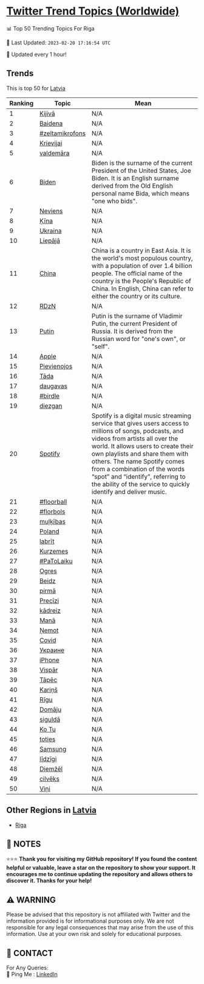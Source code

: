 [Twitter Trend Topics (Worldwide)](https://github.com/ErcinDedeoglu/Twitter-Trend-Topics)
==========


📊 Top 50 Trending Topics For Riga

📆 Last Updated: `2023-02-20 17:16:54 UTC`

🔧 Updated every 1 hour!


## Trends

This is top 50 for [Latvia](</Latvia>)

| Ranking | Topic | Mean |
| ------- | ------------ | ------------ |
| 1 | [Kijivā](http://twitter.com/search?q=Kijiv%c4%81) | N/A |
| 2 | [Baidena](http://twitter.com/search?q=Baidena) | N/A |
| 3 | [#zeltamikrofons](http://twitter.com/search?q=%23zeltamikrofons) | N/A |
| 4 | [Krievijai](http://twitter.com/search?q=Krievijai) | N/A |
| 5 | [valdemāra](http://twitter.com/search?q=valdem%c4%81ra) | N/A |
| 6 | [Biden](http://twitter.com/search?q=Biden) | Biden is the surname of the current President of the United States, Joe Biden. It is an English surname derived from the Old English personal name Bida, which means "one who bids". |
| 7 | [Neviens](http://twitter.com/search?q=Neviens) | N/A |
| 8 | [Ķīna](http://twitter.com/search?q=%c4%b6%c4%abna) | N/A |
| 9 | [Ukraina](http://twitter.com/search?q=Ukraina) | N/A |
| 10 | [Liepājā](http://twitter.com/search?q=Liep%c4%81j%c4%81) | N/A |
| 11 | [China](http://twitter.com/search?q=China) | China is a country in East Asia. It is the world's most populous country, with a population of over 1.4 billion people. The official name of the country is the People's Republic of China. In English, China can refer to either the country or its culture. |
| 12 | [RDzN](http://twitter.com/search?q=RDzN) | N/A |
| 13 | [Putin](http://twitter.com/search?q=Putin) | Putin is the surname of Vladimir Putin, the current President of Russia. It is derived from the Russian word for "one's own", or "self". |
| 14 | [Apple](http://twitter.com/search?q=Apple) | N/A |
| 15 | [Pievienojos](http://twitter.com/search?q=Pievienojos) | N/A |
| 16 | [Tāda](http://twitter.com/search?q=T%c4%81da) | N/A |
| 17 | [daugavas](http://twitter.com/search?q=daugavas) | N/A |
| 18 | [#birdle](http://twitter.com/search?q=%23birdle) | N/A |
| 19 | [diezgan](http://twitter.com/search?q=diezgan) | N/A |
| 20 | [Spotify](http://twitter.com/search?q=Spotify) | Spotify is a digital music streaming service that gives users access to millions of songs, podcasts, and videos from artists all over the world. It allows users to create their own playlists and share them with others. The name Spotify comes from a combination of the words “spot” and “identify”, referring to the ability of the service to quickly identify and deliver music. |
| 21 | [#floorball](http://twitter.com/search?q=%23floorball) | N/A |
| 22 | [#florbols](http://twitter.com/search?q=%23florbols) | N/A |
| 23 | [muļķības](http://twitter.com/search?q=mu%c4%bc%c4%b7%c4%abbas) | N/A |
| 24 | [Poland](http://twitter.com/search?q=Poland) | N/A |
| 25 | [labrīt](http://twitter.com/search?q=labr%c4%abt) | N/A |
| 26 | [Kurzemes](http://twitter.com/search?q=Kurzemes) | N/A |
| 27 | [#PaToLaiku](http://twitter.com/search?q=%23PaToLaiku) | N/A |
| 28 | [Ogres](http://twitter.com/search?q=Ogres) | N/A |
| 29 | [Beidz](http://twitter.com/search?q=Beidz) | N/A |
| 30 | [pirmā](http://twitter.com/search?q=pirm%c4%81) | N/A |
| 31 | [Precīzi](http://twitter.com/search?q=Prec%c4%abzi) | N/A |
| 32 | [kādreiz](http://twitter.com/search?q=k%c4%81dreiz) | N/A |
| 33 | [Manā](http://twitter.com/search?q=Man%c4%81) | N/A |
| 34 | [Ņemot](http://twitter.com/search?q=%c5%85emot) | N/A |
| 35 | [Covid](http://twitter.com/search?q=Covid) | N/A |
| 36 | [Украине](http://twitter.com/search?q=%d0%a3%d0%ba%d1%80%d0%b0%d0%b8%d0%bd%d0%b5) | N/A |
| 37 | [iPhone](http://twitter.com/search?q=iPhone) | N/A |
| 38 | [Vispār](http://twitter.com/search?q=Visp%c4%81r) | N/A |
| 39 | [Tāpēc](http://twitter.com/search?q=T%c4%81p%c4%93c) | N/A |
| 40 | [Kariņš](http://twitter.com/search?q=Kari%c5%86%c5%a1) | N/A |
| 41 | [Rīgu](http://twitter.com/search?q=R%c4%abgu) | N/A |
| 42 | [Domāju](http://twitter.com/search?q=Dom%c4%81ju) | N/A |
| 43 | [siguldā](http://twitter.com/search?q=siguld%c4%81) | N/A |
| 44 | [Ko Tu](http://twitter.com/search?q=Ko+Tu) | N/A |
| 45 | [toties](http://twitter.com/search?q=toties) | N/A |
| 46 | [Samsung](http://twitter.com/search?q=Samsung) | N/A |
| 47 | [līdzīgi](http://twitter.com/search?q=l%c4%abdz%c4%abgi) | N/A |
| 48 | [Diemžēl](http://twitter.com/search?q=Diem%c5%be%c4%93l) | N/A |
| 49 | [cilvēks](http://twitter.com/search?q=cilv%c4%93ks) | N/A |
| 50 | [Viņi](http://twitter.com/search?q=Vi%c5%86i) | N/A |



## Other Regions in [Latvia](</Latvia>)

* [Riga](</Latvia/Riga.md>)



## 📝 NOTES

⭐⭐⭐ **Thank you for visiting my GitHub repository! If you found the content helpful or valuable, leave a star on the repository to show your support. It encourages me to continue updating the repository and allows others to discover it. Thanks for your help!**


## ⚠️ WARNING

Please be advised that this repository is not affiliated with Twitter and the information provided is for informational purposes only. We are not responsible for any legal consequences that may arise from the use of this information. Use at your own risk and solely for educational purposes.


## 📨 CONTACT

 For Any Queries:  
            🏓 Ping Me : [LinkedIn](https://www.linkedin.com/in/ercindedeoglu/)
